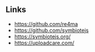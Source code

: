 ## Links

* https://github.com/re4ma
* https://github.com/symbiotejs
* https://symbiotejs.org/
* https://uploadcare.com/